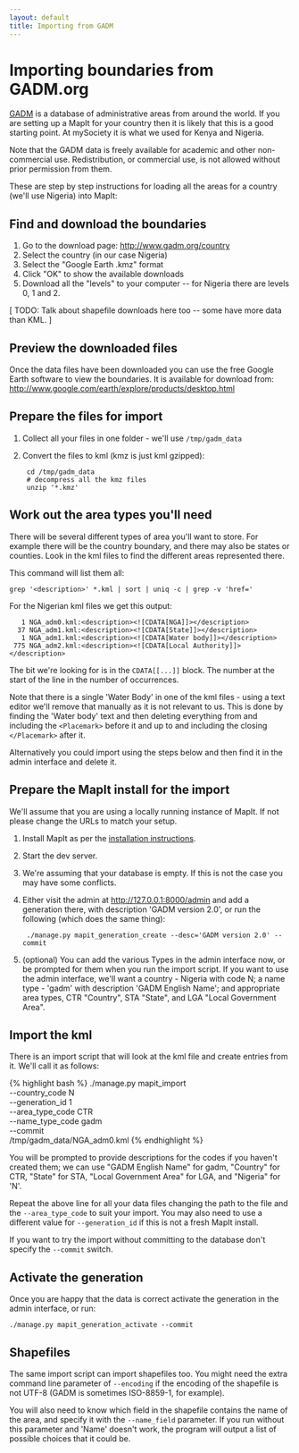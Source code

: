 ```yaml
---
layout: default
title: Importing from GADM
---
```


Importing boundaries from GADM.org
==================================

[GADM](http://www.gadm.org/) is a database of administrative areas from
around the world. If you are setting up a MapIt for your country then it is
likely that this is a good starting point. At mySociety it is what we used for
Kenya and Nigeria.

Note that the GADM data is freely available for academic and other
non-commercial use. Redistribution, or commercial use, is not allowed without
prior permission from them.

These are step by step instructions for loading all the areas for a country
(we'll use Nigeria) into MapIt:

Find and download the boundaries
--------------------------------

1. Go to the download page: <http://www.gadm.org/country>
2. Select the country (in our case Nigeria)
3. Select the "Google Earth .kmz" format
4. Click "OK" to show the available downloads
5. Download all the "levels" to your computer -- for Nigeria there are levels 0,
   1 and 2.

\[ TODO: Talk about shapefile downloads here too -- some have more data than KML. \]

Preview the downloaded files
----------------------------

Once the data files have been downloaded you can use the free Google Earth
software to view the boundaries. It is available for download from:
http://www.google.com/earth/explore/products/desktop.html


Prepare the files for import
----------------------------

1. Collect all your files in one folder - we'll use `/tmp/gadm_data`
2. Convert the files to kml (kmz is just kml gzipped):

        cd /tmp/gadm_data
        # decompress all the kmz files
        unzip '*.kmz'


Work out the area types you'll need
-----------------------------------

There will be several different types of area you'll want to store. For example
there will be the country boundary, and there may also be states or counties.
Look in the kml files to find the different areas represented there.

This command will list them all:

    grep '<description>' *.kml | sort | uniq -c | grep -v 'href='

For the Nigerian kml files we get this output:

       1 NGA_adm0.kml:<description><![CDATA[NGA]]></description>
      37 NGA_adm1.kml:<description><![CDATA[State]]></description>
       1 NGA_adm1.kml:<description><![CDATA[Water body]]></description>
     775 NGA_adm2.kml:<description><![CDATA[Local Authority]]></description>

The bit we're looking for is in the `CDATA[[...]]` block. The number at the
start of the line in the number of occurrences.

Note that there is a single 'Water Body' in one of the kml files - using a text
editor we'll remove that manually as it is not relevant to us. This is done by
finding the 'Water body' text and then deleting everything from and including
the `<Placemark>` before it and up to and including the closing `</Placemark>`
after it.

Alternatively you could import using the steps below and then find it in the
admin interface and delete it.


Prepare the MapIt install for the import
----------------------------------------

We'll assume that you are using a locally running instance of MapIt. If not
please change the URLs to match your setup.

1. Install MapIt as per the [installation instructions](../../install/).
2. Start the dev server.
3. We're assuming that your database is empty. If this is not the case you may 
   have some conflicts.
4. Either visit the admin at http://127.0.0.1:8000/admin and add a generation
   there, with description 'GADM version 2.0', or run the following (which does
   the same thing):

        ./manage.py mapit_generation_create --desc='GADM version 2.0' --commit

5. (optional) You can add the various Types in the admin interface now, or be
   prompted for them when you run the import script. If you want to use the
   admin interface, we'll want a country - Nigeria with code N; a name type -
   'gadm' with description 'GADM English Name'; and appropriate area types, CTR
   "Country", STA "State", and LGA "Local Government Area".

Import the kml
--------------

There is an import script that will look at the kml file and create entries from
it. We'll call it as follows:

{% highlight bash %}
./manage.py mapit_import     \
    --country_code    N      \
    --generation_id   1      \
    --area_type_code  CTR    \
    --name_type_code  gadm   \
    --commit                 \
    /tmp/gadm_data/NGA_adm0.kml
{% endhighlight %}

You will be prompted to provide descriptions for the codes if you haven't
created them; we can use "GADM English Name" for gadm, "Country" for CTR,
"State" for STA, "Local Government Area" for LGA, and "Nigeria" for 'N'.

Repeat the above line for all your data files changing the path to the file and
the `--area_type_code` to suit your import. You may also need to use a
different value for `--generation_id` if this is not a fresh MapIt install.

If you want to try the import without committing to the database don't specify
the `--commit` switch.

Activate the generation
-----------------------

Once you are happy that the data is correct activate the generation in the
admin interface, or run:

    ./manage.py mapit_generation_activate --commit


Shapefiles
----------

The same import script can import shapefiles too. You might need the extra
command line parameter of `--encoding` if the encoding of the shapefile is not
UTF-8 (GADM is sometimes ISO-8859-1, for example).

You will also need to know which field in the shapefile contains the name of
the area, and specify it with the `--name_field` parameter. If you run without
this parameter and 'Name' doesn't work, the program will output a list of
possible choices that it could be.

